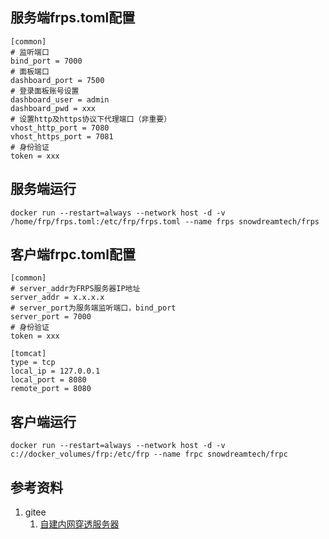 ## 服务端frps.toml配置
```
[common]
# 监听端口
bind_port = 7000
# 面板端口
dashboard_port = 7500
# 登录面板账号设置
dashboard_user = admin
dashboard_pwd = xxx
# 设置http及https协议下代理端口（非重要）
vhost_http_port = 7080
vhost_https_port = 7081
# 身份验证
token = xxx
```

## 服务端运行
```
docker run --restart=always --network host -d -v /home/frp/frps.toml:/etc/frp/frps.toml --name frps snowdreamtech/frps
```

## 客户端frpc.toml配置
```
[common]
# server_addr为FRPS服务器IP地址
server_addr = x.x.x.x
# server_port为服务端监听端口，bind_port
server_port = 7000
# 身份验证
token = xxx

[tomcat]
type = tcp
local_ip = 127.0.0.1
local_port = 8080
remote_port = 8080
```

## 客户端运行
```
docker run --restart=always --network host -d -v c://docker_volumes/frp:/etc/frp --name frpc snowdreamtech/frpc
```

## 参考资料
1. gitee
   1. [自建内网穿透服务器](https://gitee.com/spoto/natserver)
